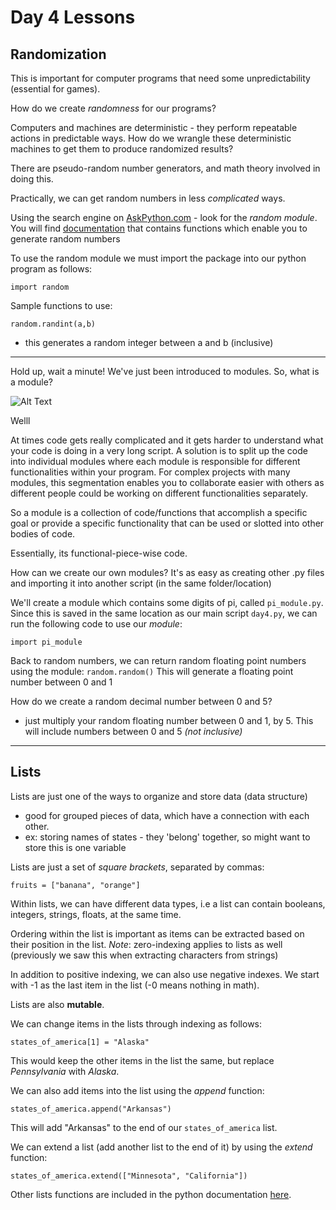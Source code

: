 # Day 4 Lessons
## Randomization 
This is important for computer programs that need some unpredictability
(essential for games).


How do we create *randomness* for our programs? 

Computers and machines are deterministic - they perform repeatable actions in predictable ways. How do we wrangle these deterministic machines to get them to produce randomized results? 

There are pseudo-random number generators, and math theory involved in doing this.

Practically, we can get random numbers in less *complicated* ways. 

Using the search engine on [AskPython.com](askpython.com) - look for the *random module*. You will find [documentation](https://www.askpython.com/python-modules/python-random-module-generate-random-numbers-sequences) that contains functions which enable you to generate random numbers

To use the random module we must import the package into our python program as follows:

```
import random
```
Sample functions to use: 
```
random.randint(a,b)
```
- this generates a random integer between a and b (inclusive)

_________

Hold up, wait a minute!
We've just been introduced to modules. So, what is a module?

![Alt Text](https://media.giphy.com/media/aWU9OI9oxxwGc/giphy.gif)

<!-- <img src="https://media.giphy.com/media/aWU9OI9oxxwGc/giphy.gif" width="250">
-->
Welll

At times code gets really complicated and it gets harder to understand what your code is doing in a very long script. 
A solution is to split up  the code into individual modules where each module is responsible for different functionalities within your program.
For complex projects with many modules, this segmentation enables you to collaborate easier with others as different people could be working on different functionalities separately. 

So a module is a collection of code/functions that accomplish a specific goal or provide a specific functionality that can be used or slotted into other bodies of code. 

Essentially, its functional-piece-wise code. 

How can we create our own modules? 
It's as easy as creating other .py files and importing it into another script (in the same folder/location)

We'll create a module which contains some digits of pi, called `pi_module.py`. Since this is saved in the same location as our main script `day4.py`, we can run the following code to use our *module*:
```
import pi_module
```

Back to random numbers, we can return random floating point numbers using the module:  `random.random()` 
This will generate a floating point number between 0 and 1

How do we create a random decimal number between 0 and 5?
* just multiply your random floating number between 0 and 1, by 5. This will include numbers between 0 and 5 *(not inclusive)*

----
## Lists

Lists are just one of the ways to organize and store data (data structure)
- good for grouped pieces of data, which have a connection with each other.
- ex: storing names of states - they 'belong' together, so might want to store this is one variable

Lists are just a set of *square brackets*, separated by commas:
```
fruits = ["banana", "orange"]
```

Within lists, we can have different data types, i.e a list can contain booleans, integers, strings, floats, at the same time.

Ordering within the list is important as items can be extracted based on their position in the list. 
*Note*: zero-indexing applies to lists as well (previously we saw this when extracting characters from strings)

In addition to positive indexing, we can also use negative indexes. We start with -1 as the last item in the list (-0 means nothing in math).

Lists are also **mutable**. 

We can change items in the lists through indexing as follows:
```
states_of_america[1] = "Alaska"
```

This would keep the other items in the list the same, but replace *Pennsylvania* with *Alaska*.


We can also add items into the list using the *append* function: 
```
states_of_america.append("Arkansas")
```
This will add "Arkansas" to the end of our `states_of_america` list. 

We can extend a list (add another list to the end of it) by using the *extend* function: 
```
states_of_america.extend(["Minnesota", "California"])
```

Other lists functions are included in the python documentation [here](https://docs.python.org/3/tutorial/datastructures.html).

